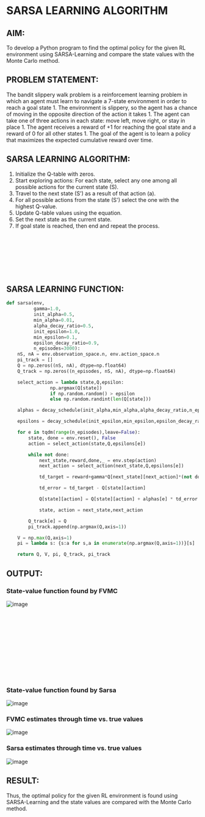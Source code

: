 # SARSA LEARNING ALGORITHM

## AIM:
To develop a Python program to find the optimal policy for the given RL environment using SARSA-Learning and compare the state values with the Monte Carlo method.

## PROBLEM STATEMENT:
The bandit slippery walk problem is a reinforcement learning problem in which an agent must learn to navigate a 7-state environment in order to reach a goal state 1. The environment is slippery, so the agent has a chance of moving in the opposite direction of the action it takes 1. The agent can take one of three actions in each state: move left, move right, or stay in place 1. The agent receives a reward of +1 for reaching the goal state and a reward of 0 for all other states 1. The goal of the agent is to learn a policy that maximizes the expected cumulative reward over time.

## SARSA LEARNING ALGORITHM:
1. Initialize the Q-table with zeros.
2. Start exploring actions: For each state, select any one among all possible actions for the current state (S).
3. Travel to the next state (S') as a result of that action (a).
4. For all possible actions from the state (S') select the one with the highest Q-value.
5. Update Q-table values using the equation.
6. Set the next state as the current state.
7. If goal state is reached, then end and repeat the process.

<br><br><br><br><br><br>

## SARSA LEARNING FUNCTION:
```python
def sarsa(env,
          gamma=1.0,
          init_alpha=0.5,
          min_alpha=0.01,
          alpha_decay_ratio=0.5,
          init_epsilon=1.0,
          min_epsilon=0.1,
          epsilon_decay_ratio=0.9,
          n_episodes=3000):
    nS, nA = env.observation_space.n, env.action_space.n
    pi_track = []
    Q = np.zeros((nS, nA), dtype=np.float64)
    Q_track = np.zeros((n_episodes, nS, nA), dtype=np.float64)

    select_action = lambda state,Q,epsilon: 
    			np.argmax(Q[state]) 
    			if np.random.random() > epsilon 
                else np.random.randint(len(Q[state]))

    alphas = decay_schedule(init_alpha,min_alpha,alpha_decay_ratio,n_episodes)

    epsilons = decay_schedule(init_epsilon,min_epsilon,epsilon_decay_ratio,n_episodes)

    for e in tqdm(range(n_episodes),leave=False):
        state, done = env.reset(), False
        action = select_action(state,Q,epsilons[e])

        while not done:
            next_state,reward,done,_ = env.step(action)
            next_action = select_action(next_state,Q,epsilons[e])

            td_target = reward+gamma*Q[next_state][next_action]*(not done)

            td_error = td_target - Q[state][action]

            Q[state][action] = Q[state][action] + alphas[e] * td_error

            state, action = next_state,next_action

        Q_track[e] = Q
        pi_track.append(np.argmax(Q,axis=1))

    V = np.max(Q,axis=1)
    pi = lambda s: {s:a for s,a in enumerate(np.argmax(Q,axis=1))}[s]

    return Q, V, pi, Q_track, pi_track
```

## OUTPUT:
### State-value function found by FVMC
![image](https://github.com/Y-CHETHAN/Reinforcement-Learning/assets/75234991/6f4e0111-4f8b-41c2-8606-52546dd14eb1)

<br><br><br><br><br><br><br><br><br><br>

### State-value function found by Sarsa
![image](https://github.com/Y-CHETHAN/Reinforcement-Learning/assets/75234991/809889df-a246-4108-a56b-7c7929b5c9f3)

### FVMC estimates through time vs. true values
![image](https://github.com/Y-CHETHAN/Reinforcement-Learning/assets/75234991/38de5b20-1eae-4d9c-8092-3fab9ed4b1c3)

### Sarsa estimates through time vs. true values
![image](https://github.com/Y-CHETHAN/Reinforcement-Learning/assets/75234991/5b800e5f-c2c5-4a03-8aae-af74fc00fa4f)

## RESULT:
Thus, the optimal policy for the given RL environment is found using SARSA-Learning and the state values are compared with the Monte Carlo method.

